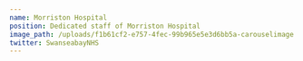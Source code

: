 ```yaml
---
name: Morriston Hospital
position: Dedicated staff of Morriston Hospital
image_path: /uploads/f1b61cf2-e757-4fec-99b965e5e3d6bb5a-carouselimage.jpg
twitter: SwanseabayNHS
---
```


